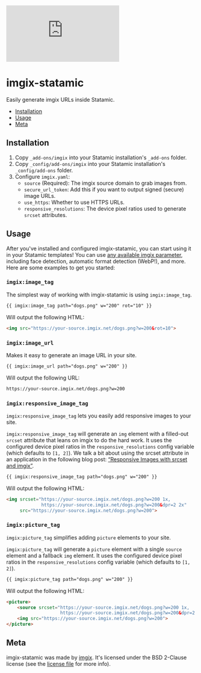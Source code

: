 ![imgix logo](https://assets.imgix.net/imgix-logo-web-2014.pdf?page=2&fm=png&w=200&h=200)

# imgix-statamic

Easily generate imgix URLs inside Statamic.

* [Installation](#installation)
* [Usage](#usage)
* [Meta](#meta)

<a name="installation"></a>
## Installation

1. Copy `_add-ons/imgix` into your Statamic installation's `_add-ons` folder.
2. Copy `_config/add-ons/imgix` into your Statamic installation's `_config/add-ons` folder.
3. Configure `imgix.yaml`:
    * `source` (Required): The imgix source domain to grab images from.
    * `secure_url_token`: Add this if you want to output signed (secure) image URLs.
    * `use_https`: Whether to use HTTPS URLs.
    * `responsive_resolutions`: The device pixel ratios used to generate `srcset` attributes.


<a name="usage"></a>
## Usage

After you've installed and configured imgix-statamic, you can start using it in your Statamic templates! You can use [any available imgix parameter](https://www.imgix.com/docs/reference), including face detection, automatic format detection (WebP!), and more. Here are some examples to get you started:

### `imgix:image_tag`

The simplest way of working with imgix-statamic is using `imgix:image_tag`.

``` html
{{ imgix:image_tag path="dogs.png" w="200" rot="10" }}
```

Will output the following HTML:

``` html
<img src="https://your-source.imgix.net/dogs.png?w=200&rot=10">
```


### `imgix:image_url`

Makes it easy to generate an image URL in your site.

``` html
{{ imgix:image_url path="dogs.png" w="200" }}
```

Will output the following URL:

``` html
https://your-source.imgix.net/dogs.png?w=200
```


### `imgix:responsive_image_tag`

`imgix:responsive_image_tag` lets you easily add responsive images to your site.

`imgix:responsive_image_tag` will generate an `img` element with a filled-out `srcset` attribute that leans on imgix to do the hard work. It uses the configured device pixel ratios in the `responsive_resolutions` config variable (which defaults to `[1, 2]`). We talk a bit about using the srcset attribute in an application in the following blog post: [“Responsive Images with srcset and imgix”](http://blog.imgix.com/post/127012184664/responsive-images-with-srcset-imgix).

``` html
{{ imgix:responsive_image_tag path="dogs.png" w="200" }}
```

Will output the following HTML:

``` html
<img srcset="https://your-source.imgix.net/dogs.png?w=200 1x,
             https://your-source.imgix.net/dogs.png?w=200&dpr=2 2x"
     src="https://your-source.imgix.net/dogs.png?w=200">
```


### `imgix:picture_tag`

`imgix:picture_tag` simplifies adding `picture` elements to your site.

`imgix:picture_tag` will generate a `picture` element with a single `source` element and a fallback `img` element. It uses the configured device pixel ratios in the `responsive_resolutions` config variable (which defaults to `[1, 2]`).

``` html
{{ imgix:picture_tag path="dogs.png" w="200" }}
```

Will output the following HTML:

``` html
<picture>
    <source srcset="https://your-source.imgix.net/dogs.png?w=200 1x,
                    https://your-source.imgix.net/dogs.png?w=200&dpr=2 2x">
    <img src="https://your-source.imgix.net/dogs.png?w=200">
</picture>
```



<a name="meta"></a>
## Meta

imgix-statamic was made by [imgix](http://imgix.com). It's licensed under the BSD 2-Clause license (see the [license file](https://github.com/imgix/imgix-statamic/blob/master/license.md) for more info).
